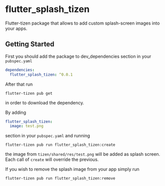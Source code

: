 # flutter_splash_tizen

Flutter-tizen package that allows to add custom splash-screen images into your apps.
## Getting Started

First you should add the package to dev_dependencies section in your `pubspec.yaml`

```yaml
dependencies:
  flutter_splash_tizen: ^0.0.1
```
After that run 
```
flutter-tizen pub get
```
in order to download the dependency.

By adding 
```yaml
flutter_splash_tizen:
  image: test.png
```
section in your `pubspec.yaml` and running 
```
flutter-tizen pub run flutter_splash_tizen:create
```
the image from `tizen/shared/res/test.png` will be added as splash screen. Each call of `create` will override the previous. <br>

If you wish to remove the splash image from your app simply run
```
flutter-tizen pub run flutter_splash_tizen:remove
```
